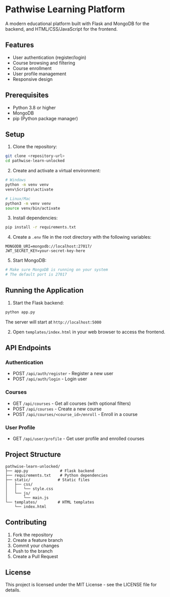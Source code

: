 # Pathwise Learning Platform

A modern educational platform built with Flask and MongoDB for the backend, and HTML/CSS/JavaScript for the frontend.

## Features

- User authentication (register/login)
- Course browsing and filtering
- Course enrollment
- User profile management
- Responsive design

## Prerequisites

- Python 3.8 or higher
- MongoDB
- pip (Python package manager)

## Setup

1. Clone the repository:
```bash
git clone <repository-url>
cd pathwise-learn-unlocked
```

2. Create and activate a virtual environment:
```bash
# Windows
python -m venv venv
venv\Scripts\activate

# Linux/Mac
python3 -m venv venv
source venv/bin/activate
```

3. Install dependencies:
```bash
pip install -r requirements.txt
```

4. Create a `.env` file in the root directory with the following variables:
```
MONGODB_URI=mongodb://localhost:27017/
JWT_SECRET_KEY=your-secret-key-here
```

5. Start MongoDB:
```bash
# Make sure MongoDB is running on your system
# The default port is 27017
```

## Running the Application

1. Start the Flask backend:
```bash
python app.py
```
The server will start at `http://localhost:5000`

2. Open `templates/index.html` in your web browser to access the frontend.

## API Endpoints

### Authentication
- POST `/api/auth/register` - Register a new user
- POST `/api/auth/login` - Login user

### Courses
- GET `/api/courses` - Get all courses (with optional filters)
- POST `/api/courses` - Create a new course
- POST `/api/courses/<course_id>/enroll` - Enroll in a course

### User Profile
- GET `/api/user/profile` - Get user profile and enrolled courses

## Project Structure

```
pathwise-learn-unlocked/
├── app.py              # Flask backend
├── requirements.txt    # Python dependencies
├── static/            # Static files
│   ├── css/
│   │   └── style.css
│   └── js/
│       └── main.js
└── templates/         # HTML templates
    └── index.html
```

## Contributing

1. Fork the repository
2. Create a feature branch
3. Commit your changes
4. Push to the branch
5. Create a Pull Request

## License

This project is licensed under the MIT License - see the LICENSE file for details.
